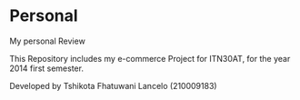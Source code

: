 Personal
========

My personal Review

This Repository includes my e-commerce Project for ITN30AT, for the year 2014 first semester.


Developed by Tshikota Fhatuwani Lancelo (210009183)
